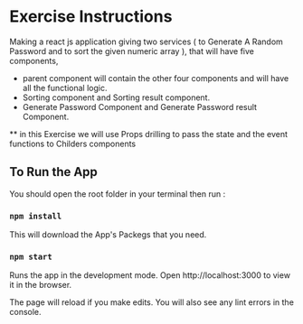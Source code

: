 # Exercise Instructions

Making a react js application giving two services ( to Generate A Random Password and to sort the given numeric array ), that will have five components, 
- parent component will contain the other four components and will have all the functional logic.
- Sorting component and Sorting result component.
- Generate Password Component and Generate Password result Component.

** in this Exercise we will use Props drilling to pass the state and the event functions to Childers components 

## To Run the App

You should open the root folder in your terminal then run : 

### `npm install`

This will download the App's Packegs that you need.

### `npm start`

Runs the app in the development mode.
Open http://localhost:3000 to view it in the browser.

The page will reload if you make edits.
You will also see any lint errors in the console.
